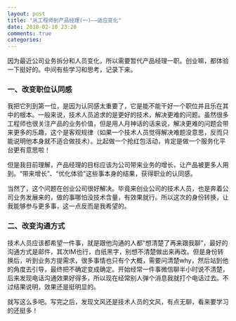 ```yaml
---
layout: post
title: "从工程师到产品经理(一)——适应变化"
date: 2018-02-10 23:20
comments: true
categories: 
---
```


因为最近公司业务拆分和人员变化，所以需要暂代产品经理一职。创业嘛，都体验一下挺好的。中间有些学习和思考，记录下来。

<!--more-->

### 一、改变职位认同感

我把它列到第一位，是因为认同感太重要了，它是能不能干好一个职位并且乐在其中的根本。一般来说，技术人员追求的是更好的技术，解决更难的问题。虽然很多工程师也很关注产品的业务价值，但是用人月神话的话来说，解决更难的问题会带来更多的乐趣，这个是客观规律（如果一个技术人员觉得解决难题没意思，反而只能说明他本身就不适合做技术）。比起做一个抢红包活动，肯定是做一个服务化平台更有意思啦！

但是我目前理解，产品经理的目标应该为公司带来业务的增长，让产品被更多人用到。“带来增长”、“优化体验”这些事本身的结果，获得职业的认同感。

当然了，这个问题在创业公司很好解决。毕竟来创业公司的技术人员，也是奔着公司业务发展来的，做的事哪怕没技术含量，有效果就行。所以这次的身份转换，让我能够参与更多事，这一点反而是我希望的。

### 二、改变沟通方式

技术人员应该都希望一件事，就是跟他沟通的人都“想清楚了再来跟我聊”，最好的沟通方式是邮件，其次IM也行，白纸黑字，别想不清楚做出来再改。但是身份转换后，听到业务方提需求，很多事情也只有个大概，需要问清楚why，然后站到他的角度去引导，最终把不确定变成确定。开始经常一件事微信聊半小时说不清楚，后来发现电话沟通效果好得多，所以现在经常别人弹个消息我就打个电话过去。不过结果说明，效果还是挺明显的。

就写这么多吧。写完之后，发现文风还是技术人员的文风，有点无聊，看来要学习的还挺多！



